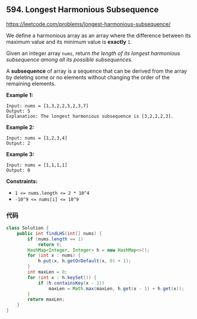 ## 594. Longest Harmonious Subsequence

https://leetcode.com/problems/longest-harmonious-subsequence/

We define a harmonious array as an array where the difference between its maximum value and its minimum value is **exactly** `1`.

Given an integer array `nums`, return *the length of its longest harmonious subsequence among all its possible subsequences*.

A **subsequence** of array is a sequence that can be derived from the array by deleting some or no elements without changing the order of the remaining elements.

 

**Example 1:**

```
Input: nums = [1,3,2,2,5,2,3,7]
Output: 5
Explanation: The longest harmonious subsequence is [3,2,2,2,3].
```

**Example 2:**

```
Input: nums = [1,2,3,4]
Output: 2
```

**Example 3:**

```
Input: nums = [1,1,1,1]
Output: 0
```

 

**Constraints:**

- `1 <= nums.length <= 2 * 10^4`
- `-10^9 <= nums[i] <= 10^9`

### 代码

```java
class Solution {
    public int findLHS(int[] nums) {
        if (nums.length == 1)
            return 0;
        HashMap<Integer, Integer> h = new HashMap<>();
        for (int x : nums) {
            h.put(x, h.getOrDefault(x, 0) + 1);
        }
        int maxLen = 0;
        for (int x : h.keySet()) {
            if (h.containsKey(x - 1))
                maxLen = Math.max(maxLen, h.get(x - 1) + h.get(x));
        }
        return maxLen;
    }
}
```

